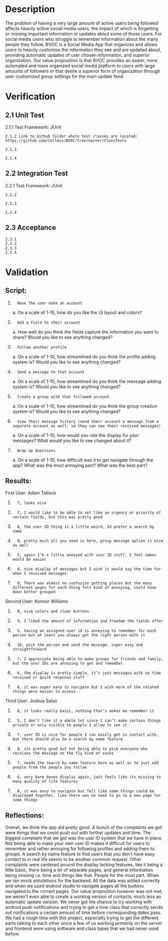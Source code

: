 # Description

The problem of having a very large amount of active users being followed affects heavily active social media users; the impact of which is forgetting or missing important information or updates about some of those users. For social media users who struggle to remember information about the many people they follow, BVOC is a Social Media App that organizes and allows users to heavily customize the information they see and are updated about, providing automatic updates of user chosen information, and superior organization. Our value proposition is that BVOC provides an easier, more automated and more organized social media platform to users with large amounts of followers or that desire a superior form of organization through user customized group settings for the main update feed.

# Verification

## 2.1 Unit Test

  2.1.1 Test Framework: JUnit
  
	2.1.2 Link to Github folder where test classes are located: https://github.com/Cellexs/BVOC/tree/master/ClassTests
  
	2.1.3
  
	2.1.4
		
## 2.2 Integration Test
 
  2.2.1 Test Framework: JUnit
  
	2.2.2
  
	2.2.3	
  
	2.2.4
		
## 2.3 Acceptance
	2.3.1	
	2.3.2	
	2.3.3	
	2.3.4	

# Validation
## Script:
  1.       Have the user make an account
      a.       On a scale of 1-10, how do you like the UI layout and colors?
   2.       Add a field to their account
      a.       How well do you think the fields capture the information you want to share? Would you like to see anything changed?
  3.       Follow another profile
      a.       On a scale of 1-10, how streamlined do you think the profile adding system is? Would you like to see anything changed?
  4.       Send a message to that account
      a.       On a scale of 1-10, how streamlined do you think the message adding system is? Would you like to see anything changed?
  5.       Create a group with that followed account
      a.       On a scale of 1-10, how streamlined do you think the group creation system is? Would you like to see anything changed?
  6.       View their message history (send their account a message from a separate account as well, so they can see their received messages)
      a.       On a scale of 1-10, how would you rate the display for your messages? What would you like to see changed about it?
  7.       Wrap Up Questions
      a.       On a scale of 1-10, how difficult was it to get navigate through the app? What was the most annoying part? What was the best part?
 
## Results:

First User: Adam Tatlock
1.       7, looks nice
2.       7, I would like to be able to set like an urgency or priority of certain fields, but this was pretty good
3.       6, the user ID thing is a little weird, Id prefer a search by name
4.       9, pretty much all you need is here, group message option is nice as well
5.       5, again I’m a little annoyed with user ID stuff, I feel names would be easier
6.       8, nice display of messages but I wish it would say the time for when I received messages
7.       9, There was almost no confusion getting places but the many different pages for each thing felt kind of annoying, could have been better grouped
 
Second User: Konnor Williams
1.       8, nice colors and clear buttons
2.       9, I liked the amount of information and freedom the fields offer
3.       5, having an assigned user id is annoying to remember for each person but at least you always get the right person with it
4.       10, pick the person and send the message, super easy and straightforward
5.       7, I appreciate being able to make groups for friends and family, but the user IDs are annoying to get and remember
6.       6, the display is pretty simple, it’s just messages with no time received or quick response stuff
7.       8, it was super easy to navigate but I wish more of the related things were easier to access
 
Third User: Joshua Salas
1.       6, it looks really basic, nothing that’s makes me remember it
2.       5, I don’t like it a whole lot since I can’t make certain things private or only visible to people I allow to see it
3.       7, user ID is nice for people I can easily get in contact with, but there should also be a search by name feature
4.       8, its pretty good but not being able to pick everyone who receives the message on the fly kind of sucks
5.       7, needs the search by name feature here as well or to just add people from the people you follow
6.       6, very bare bones display again, just feels like its missing to many quality of life features
7.       8, it was easy to navigate but felt like some things could be displayed together, like there was no need to go to a new page for some things

## Reflections:
Overall, we think the app did pretty good. A bunch of the complaints we got were things that we could push out with further updates and time. The biggest complaint that we got was the user ID system that we have in place. Not being able to make your own user ID makes it difficult for users to remember and rather annoying for following profiles and adding them to groups. A search by name feature to find users that you don’t have easy contact to in real life seems to be another common request. Other complaints were centered around the display lacking features, like it being a little basic, there being a lot of separate pages, and general information being missing i.e. time and things like that. People for the most part. When we ran mock simulations for the backend. All the data was added correctly and when we used android studio to navigate pages all the buttons navigated to the correct pages. Our value proposition however was not met, we weren’t even able to create a working version of contacts, much less an automatic update version. We never got the chance to try working with android push notifications and trying to get a time class that correctly sends out notifications a certain amount of time before corresponding dates pass. We had a rough time with this project, especially trying to get the different parts talking to each other since a few of us working primarily on the server and frontend were using software and class types that we had never used before.
